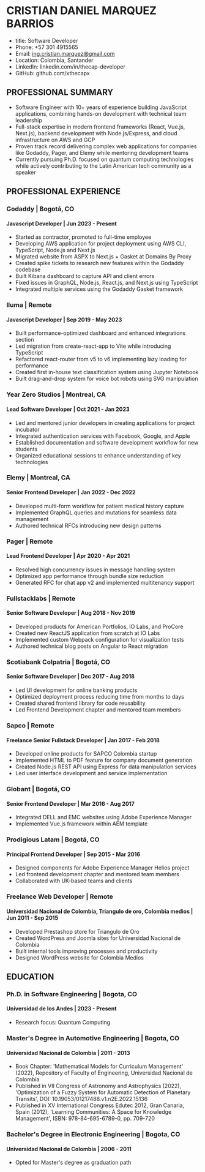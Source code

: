 # CRISTIAN DANIEL MARQUEZ BARRIOS
- title: Software Developer
- Phone: +57 301 4915565
- Email: ing.cristian.marquez@gmail.com
- Location: Colombia, Santander
- LinkedIn: linkedin.com/in/thecap-developer
- GitHub: github.com/xthecapx

## PROFESSIONAL SUMMARY
- Software Engineer with 10+ years of experience building JavaScript applications, combining hands-on development with technical team leadership
- Full-stack expertise in modern frontend frameworks (React, Vue.js, Next.js), backend development with Node.js/Express, and cloud infrastructure on AWS and GCP
- Proven track record delivering complex web applications for companies like Godaddy, Pager, and Elemy while mentoring development teams
- Currently pursuing Ph.D. focused on quantum computing technologies while actively contributing to the Latin American tech community as a speaker

## PROFESSIONAL EXPERIENCE
### Godaddy | Bogotá, CO
#### Javascript Developer | Jun 2023 - Present
- Started as contractor, promoted to full-time employee
- Developing AWS application for project deployment using AWS CLI, TypeScript, Node.js and Next.js
- Migrated website from ASPX to Next.js + Gasket at Domains By Proxy
- Created spike tickets to research new features within the Godaddy codebase
- Built Kibana dashboard to capture API and client errors
- Fixed issues in GraphQL, Node.js, React.js, and Next.js using TypeScript
- Integrated multiple services using the Godaddy Gasket framework

### Iluma | Remote
#### Javascript Developer | Sep 2019 - May 2023
- Built performance-optimized dashboard and enhanced integrations section
- Led migration from create-react-app to Vite while introducing TypeScript
- Refactored react-router from v5 to v6 implementing lazy loading for performance
- Created first in-house text classification system using Jupyter Notebook
- Built drag-and-drop system for voice bot robots using SVG manipulation

### Year Zero Studios | Montreal, CA
#### Lead Software Developer | Oct 2021 - Jan 2023
- Led and mentored junior developers in creating applications for project incubator
- Integrated authentication services with Facebook, Google, and Apple
- Established documentation and software development workflow for new students
- Organized educational sessions to enhance understanding of key technologies

### Elemy | Montreal, CA
#### Senior Frontend Developer | Jan 2022 - Dec 2022
- Developed multi-form workflow for patient medical history capture
- Implemented GraphQL queries and mutations for seamless data management
- Authored technical RFCs introducing new design patterns

### Pager | Remote
#### Lead Frontend Developer | Apr 2020 - Apr 2021
- Resolved high concurrency issues in message handling system
- Optimized app performance through bundle size reduction
- Generated RFC for chat app v2 and implemented multitenancy support

### Fullstacklabs | Remote
#### Senior Software Developer | Aug 2018 - Nov 2019
- Developed products for American Portfolios, IO Labs, and ProCore
- Created new ReactJS application from scratch at IO Labs
- Implemented custom Webpack configuration for visualization tests
- Authored technical blog posts on Angular to React migration

### Scotiabank Colpatria | Bogotá, CO
#### Senior Software Developer | Dec 2017 - Aug 2018
- Led UI development for online banking products
- Optimized deployment process reducing time from months to days
- Created shared frontend library for code reusability
- Led Frontend Development chapter and mentored team members

### Sapco | Remote
#### Freelance Senior Fullstack Developer | Jan 2017 - Feb 2018
- Developed online products for SAPCO Colombia startup
- Implemented HTML to PDF feature for company document generation
- Created Node.js REST API using Express for data manipulation services
- Led user interface development and service implementation

### Globant | Bogotá, CO
#### Senior Frontend Developer | Mar 2016 - Aug 2017
- Integrated DELL and EMC websites using Adobe Experience Manager
- Implemented Vue.js framework within AEM template

### Prodigious Latam | Bogotá, CO
#### Principal Frontend Developer | Sep 2015 - Mar 2016
- Designed components for Adobe Experience Manager Helios project
- Led frontend development chapter and mentored team members
- Collaborated with UK-based teams and clients

### Freelance Web Developer | Remote
#### Universidad Nacional de Colombia, Triangulo de oro, Colombia medios | Jun 2011 - Sep 2015
- Developed Prestashop store for Triangulo de Oro
- Created WordPress and Joomla sites for Universidad Nacional de Colombia
- Built internal tools improving processes and productivity
- Designed WordPress website for Colombia Medios

## EDUCATION
### Ph.D. in Software Engineering | Bogota, CO
#### Universidad de los Andes | 2023 - Present
- Research focus: Quantum Computing

### Master's Degree in Automotive Engineering | Bogota, CO
#### Universidad Nacional de Colombia | 2011 - 2013
- Book Chapter: 'Mathematical Models for Curriculum Management' (2022), Repository of Faculty of Engineering, Universidad Nacional de Colombia
- Published in VII Congress of Astronomy and Astrophysics (2022), 'Optimization of a Fuzzy System for Automatic Detection of Planetary Transits', DOI: 10.19053/01217488.v1.n2E.2022.15136
- Published in XV International Congress Edutec 2012, Gran Canaria, Spain (2012), 'Learning Communities: A Space for Knowledge Management', ISBN: 978-84-695-6789-0, pp. 709-720

### Bachelor's Degree in Electronic Engineering | Bogota, CO
#### Universidad Nacional de Colombia | 2006 - 2011
- Opted for Master's degree as graduation path
